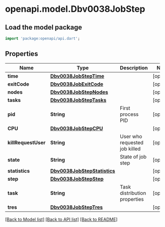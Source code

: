 # openapi.model.Dbv0038JobStep

## Load the model package
```dart
import 'package:openapi/api.dart';
```

## Properties
Name | Type | Description | Notes
------------ | ------------- | ------------- | -------------
**time** | [**Dbv0038JobStepTime**](Dbv0038JobStepTime.md) |  | [optional] 
**exitCode** | [**Dbv0038JobExitCode**](Dbv0038JobExitCode.md) |  | [optional] 
**nodes** | [**Dbv0038JobStepNodes**](Dbv0038JobStepNodes.md) |  | [optional] 
**tasks** | [**Dbv0038JobStepTasks**](Dbv0038JobStepTasks.md) |  | [optional] 
**pid** | **String** | First process PID | [optional] 
**CPU** | [**Dbv0038JobStepCPU**](Dbv0038JobStepCPU.md) |  | [optional] 
**killRequestUser** | **String** | User who requested job killed | [optional] 
**state** | **String** | State of job step | [optional] 
**statistics** | [**Dbv0038JobStepStatistics**](Dbv0038JobStepStatistics.md) |  | [optional] 
**step** | [**Dbv0038JobStepStep**](Dbv0038JobStepStep.md) |  | [optional] 
**task** | **String** | Task distribution properties | [optional] 
**tres** | [**Dbv0038JobStepTres**](Dbv0038JobStepTres.md) |  | [optional] 

[[Back to Model list]](../README.md#documentation-for-models) [[Back to API list]](../README.md#documentation-for-api-endpoints) [[Back to README]](../README.md)


